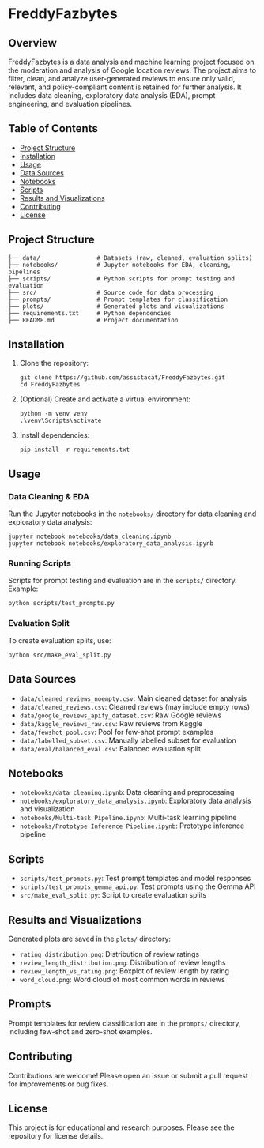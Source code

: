 # FreddyFazbytes

## Overview
FreddyFazbytes is a data analysis and machine learning project focused on the moderation and analysis of Google location reviews. The project aims to filter, clean, and analyze user-generated reviews to ensure only valid, relevant, and policy-compliant content is retained for further analysis. It includes data cleaning, exploratory data analysis (EDA), prompt engineering, and evaluation pipelines.

## Table of Contents
- [Project Structure](#project-structure)
- [Installation](#installation)
- [Usage](#usage)
- [Data Sources](#data-sources)
- [Notebooks](#notebooks)
- [Scripts](#scripts)
- [Results and Visualizations](#results-and-visualizations)
- [Contributing](#contributing)
- [License](#license)

## Project Structure
```
├── data/                # Datasets (raw, cleaned, evaluation splits)
├── notebooks/           # Jupyter notebooks for EDA, cleaning, pipelines
├── scripts/             # Python scripts for prompt testing and evaluation
├── src/                 # Source code for data processing
├── prompts/             # Prompt templates for classification
├── plots/               # Generated plots and visualizations
├── requirements.txt     # Python dependencies
├── README.md            # Project documentation
```

## Installation
1. Clone the repository:
	```
	git clone https://github.com/assistacat/FreddyFazbytes.git
	cd FreddyFazbytes
	```
2. (Optional) Create and activate a virtual environment:
	```
	python -m venv venv
	.\venv\Scripts\activate
	```
3. Install dependencies:
	```
	pip install -r requirements.txt
	```

## Usage
### Data Cleaning & EDA
Run the Jupyter notebooks in the `notebooks/` directory for data cleaning and exploratory data analysis:
```
jupyter notebook notebooks/data_cleaning.ipynb
jupyter notebook notebooks/exploratory_data_analysis.ipynb
```

### Running Scripts
Scripts for prompt testing and evaluation are in the `scripts/` directory. Example:
```
python scripts/test_prompts.py
```

### Evaluation Split
To create evaluation splits, use:
```
python src/make_eval_split.py
```

## Data Sources
- `data/cleaned_reviews_noempty.csv`: Main cleaned dataset for analysis
- `data/cleaned_reviews.csv`: Cleaned reviews (may include empty rows)
- `data/google_reviews_apify_dataset.csv`: Raw Google reviews
- `data/kaggle_reviews_raw.csv`: Raw reviews from Kaggle
- `data/fewshot_pool.csv`: Pool for few-shot prompt examples
- `data/labelled_subset.csv`: Manually labelled subset for evaluation
- `data/eval/balanced_eval.csv`: Balanced evaluation split

## Notebooks
- `notebooks/data_cleaning.ipynb`: Data cleaning and preprocessing
- `notebooks/exploratory_data_analysis.ipynb`: Exploratory data analysis and visualization
- `notebooks/Multi-task Pipeline.ipynb`: Multi-task learning pipeline
- `notebooks/Prototype Inference Pipeline.ipynb`: Prototype inference pipeline

## Scripts
- `scripts/test_prompts.py`: Test prompt templates and model responses
- `scripts/test_prompts_gemma_api.py`: Test prompts using the Gemma API
- `src/make_eval_split.py`: Script to create evaluation splits

## Results and Visualizations
Generated plots are saved in the `plots/` directory:
- `rating_distribution.png`: Distribution of review ratings
- `review_length_distribution.png`: Distribution of review lengths
- `review_length_vs_rating.png`: Boxplot of review length by rating
- `word_cloud.png`: Word cloud of most common words in reviews

## Prompts
Prompt templates for review classification are in the `prompts/` directory, including few-shot and zero-shot examples.

## Contributing
Contributions are welcome! Please open an issue or submit a pull request for improvements or bug fixes.

## License
This project is for educational and research purposes. Please see the repository for license details.
